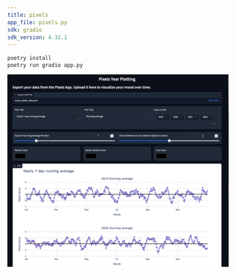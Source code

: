 ```yaml
---
title: pixels
app_file: pixels.py
sdk: gradio
sdk_version: 4.32.1
---
```

```
poetry install
poetry run gradio app.py
```
![Screenshot of the App](./screenshot.png)